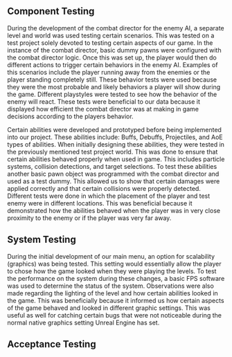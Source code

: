 ## Component Testing

During the development of the combat director for the enemy AI, a separate level and world was used testing certain scenarios. This was tested on a test project solely devoted to testing certain aspects of our game. In the instance of the combat director, basic dummy pawns were configured with the combat director logic. Once this was set up, the player would then do different actions to trigger certain behaviors in the enemy AI. Examples of this scenarios include the player running away from the enemies or the player standing completely still. These behavior tests were used because they were the most probable and likely behaviors a player will show during the game. Different playstyles were tested to see how the behavior of the enemy will react. These tests were beneficial to our data because it displayed how efficient the combat director was at making in game decisions according to the players behavior. 

Certain abilities were developed and prototyped before being implemented into our project. These abilities include: Buffs, Debuffs, Projectiles, and AoE types of abilities. When initially designing these abilities, they were tested in the previously mentioned test project world. This was done to ensure that certain abilities behaved properly when used in game. This includes particle systems, collision detections, and target selections. To test these abilities another basic pawn object was programmed with the combat director and used as a test dummy. This allowed us to show that certain damages were applied correctly and that certain collisions were properly detected. Different tests were done in which the placement of the player and test enemy were in different locations. This was beneficial because it demonstrated how the abilities behaved when the player was in very close proximity to the enemy or if the player was very far away. 

## System Testing

During the initial development of our main menu, an option for scalability (graphics) was being tested. This setting would essentially allow the player to chose how the game looked when they were playing the levels. To test the performance on the system during these changes, a basic FPS software was used to determine the status of the system. Observations were also made regarding the lighting of the level and how certain abilities looked in the game. This was beneficially because it informed us how certain aspects of the game behaved and looked in different graphic settings. This was useful as well for catching certain bugs that were not noticeable during the normal native graphics setting Unreal Engine has set. 

## Acceptance Testing
